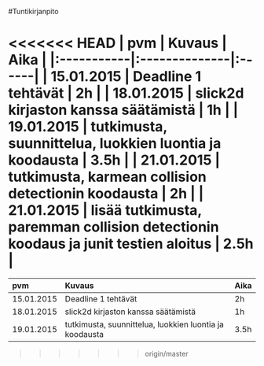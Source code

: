 ﻿#Tuntikirjanpito

<<<<<<< HEAD
| pvm    	 | Kuvaus        | Aika  |
|:-----------|:--------------|:------|
| 15.01.2015 | Deadline 1 tehtävät | 2h |
| 18.01.2015 | slick2d kirjaston kanssa säätämistä | 1h |
| 19.01.2015 | tutkimusta, suunnittelua, luokkien luontia ja koodausta | 3.5h |
| 21.01.2015 | tutkimusta, karmean collision detectionin koodausta | 2h |
| 21.01.2015 | lisää tutkimusta, paremman collision detectionin koodaus ja junit testien aloitus | 2.5h |
=======
| pvm    		| Kuvaus        | Aika  |
|:--------------|:--------------|:----- |
| 15.01.2015    | Deadline 1 tehtävät | 2h |
| 18.01.2015    | slick2d kirjaston kanssa säätämistä | 1h |
| 19.01.2015    | tutkimusta, suunnittelua, luokkien luontia ja koodausta | 3.5h |
>>>>>>> origin/master
